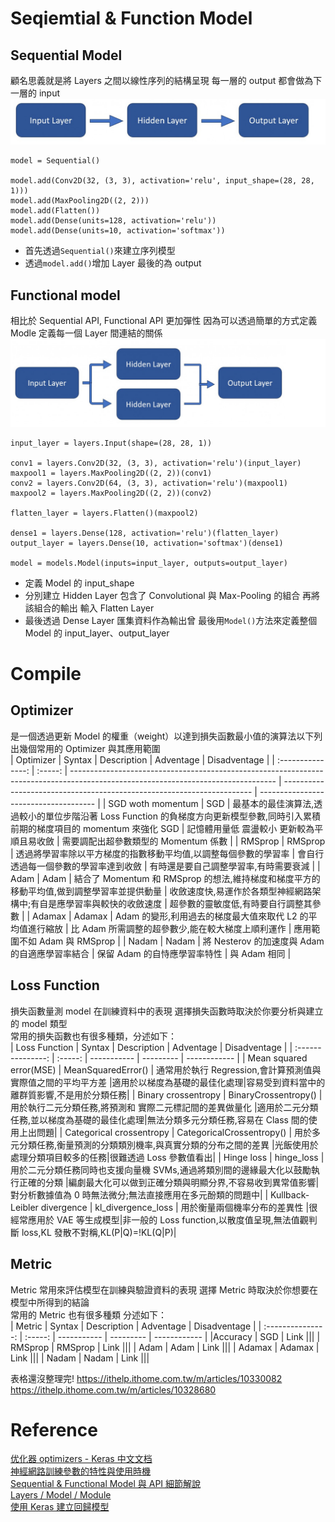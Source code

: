 # Seqiemtial & Function Model

## Sequential Model

顧名思義就是將 Layers 之間以線性序列的結構呈現 每一層的 output 都會做為下一層的 input  
![sequential model structure](./Images/Sequential%20model%20structure.png "sequential model structure")

```
model = Sequential()

model.add(Conv2D(32, (3, 3), activation='relu', input_shape=(28, 28, 1)))
model.add(MaxPooling2D((2, 2)))
model.add(Flatten())
model.add(Dense(units=128, activation='relu'))
model.add(Dense(units=10, activation='softmax'))
```

- 首先透過`Sequential()`來建立序列模型
- 透過`model.add()`增加 Layer 最後的為 output

## Functional model

相比於 Sequential API, Functional API 更加彈性 因為可以透過簡單的方式定義 Modle 定義每一個 Layer 間連結的關係  
![Functional model](./Images/Functional%20model.png "Functional model")

```
input_layer = layers.Input(shape=(28, 28, 1))

conv1 = layers.Conv2D(32, (3, 3), activation='relu')(input_layer)
maxpool1 = layers.MaxPooling2D((2, 2))(conv1)
conv2 = layers.Conv2D(64, (3, 3), activation='relu')(maxpool1)
maxpool2 = layers.MaxPooling2D((2, 2))(conv2)

flatten_layer = layers.Flatten()(maxpool2)

dense1 = layers.Dense(128, activation='relu')(flatten_layer)
output_layer = layers.Dense(10, activation='softmax')(dense1)

model = models.Model(inputs=input_layer, outputs=output_layer)
```

- 定義 Model 的 input_shape
- 分別建立 Hidden Layer 包含了 Convolutional 與 Max-Pooling 的組合 再將該組合的輸出 輸入 Flatten Layer
- 最後透過 Dense Layer 匯集資料作為輸出曾 最後用`Model()`方法來定義整個 Model 的 input_layer、output_layer

# Compile

## Optimizer

是一個透過更新 Model 的權重（weight）以達到損失函數最小值的演算法以下列出幾個常用的 Optimizer 與其應用範圍  
| Optimizer | Syntax | Description | Adventage | Disadventage |
| :---------------: | :-----: | --------------------------------------------------------------------------------------------------------------------------------- | ---------------------------------------------------------------------- | ------------------------------------- |
| SGD woth momentum | SGD | 最基本的最佳演算法,透過較小的單位步階沿著 Loss Function 的負梯度方向更新模型參數,同時引入累積前期的梯度項目的 momentum 來強化 SGD | 記憶體用量低 震盪較小 更新較為平順且易收斂 | 需要調配出超參數類型的 Momentum 係數 |
| RMSprop | RMSprop | 透過將學習率除以平方梯度的指數移動平均值,以調整每個參數的學習率 | 會自行透過每一個參數的學習率達到收斂 | 有時還是要自己調整學習率,有時需要衰減 |
| Adam | Adam | 結合了 Momentum 和 RMSprop 的想法,維持梯度和梯度平方的移動平均值,做到調整學習率並提供動量 | 收斂速度快,易運作於各類型神經網路架構中;有自是應學習率與較快的收斂速度 | 超參數的靈敏度低,有時要自行調整其參數 |
| Adamax | Adamax | Adam 的變形,利用過去的梯度最大值來取代 L2 的平均值進行縮放 | 比 Adam 所需調整的超參數少,能在較大梯度上順利運作 | 應用範圍不如 Adam 與 RMSprop |
| Nadam | Nadam | 將 Nesterov 的加速度與 Adam 的自適應學習率結合 | 保留 Adam 的自恃應學習率特性 | 與 Adam 相同 |

## Loss Function

損失函數量測 model 在訓練資料中的表現 選擇損失函數時取決於你要分析與建立的 model 類型  
常用的損失函數也有很多種類，分述如下：  
| Loss Function | Syntax | Description | Adventage | Disadventage |
| :---------------: | :-----: | ----------- | --------- | ------------ |
| Mean squared error(MSE) | MeanSquaredError() | 通常用於執行 Regression,會計算預測值與實際值之間的平均平方差 |適用於以梯度為基礎的最佳化處理|容易受到資料當中的離群質影響,不是用於分類任務|
| Binary crossentropy | BinaryCrossentropy() | 用於執行二元分類任務,將預測和
實際二元標記間的差異做量化 |適用於二元分類任務,並以梯度為基礎的最佳化處理|無法分類多元分類任務,容易在 Class 間的使用上出問題|
| Categorical crossentropy | CategoricalCrossentropy() | 用於多元分類任務,衡量預測的分類類別機率,與真實分類的分布之間的差異 |光飯使用於處理分類項目較多的任務|很難透過 Loss 參數值看出|
| Hinge loss | hinge_loss | 用於二元分類任務同時也支援向量機 SVMs,通過將類別間的邊緣最大化以鼓勵執行正確的分類 |編劇最大化可以做到正確分類與明顯分界,不容易收到異常值影響|對分析數據值為 0 時無法微分;無法直接應用在多元酚類的問題中|
| Kullback-Leibler divergence | kl_divergence_loss | 用於衡量兩個機率分布的差異性 |很經常應用於 VAE 等生成模型|非一般的 Loss function,以散度值呈現,無法值觀判斷 loss,KL 發散不對稱,KL(P|Q)=!KL(Q|P)|

## Metric

Metric 常用來評估模型在訓練與驗證資料的表現 選擇 Metric 時取決於你想要在模型中所得到的結論  
常用的 Metric 也有很多種類 分述如下：  
| Metric | Syntax | Description | Adventage | Disadventage |
| :---------------: | :-----: | ----------- | --------- | ------------ |
|Accuracy | SGD | Link |||
| RMSprop | RMSprop | Link |||
| Adam | Adam | Link |||
| Adamax | Adamax | Link |||
| Nadam | Nadam | Link |||

表格還沒整理完!
https://ithelp.ithome.com.tw/m/articles/10330082  
https://ithelp.ithome.com.tw/m/articles/10328680

# Reference

[优化器 optimizers - Keras 中文文档](https://keras-cn.readthedocs.io/en/latest/legacy/other/optimizers/)  
[神經網路訓練參數的特性與使用時機](https://blog.toright.com/posts/7035/keras-tutorial-parameter-algorithm)  
[Sequential & Functional Model 與 API 細節解說](https://ithelp.ithome.com.tw/m/articles/10330082)  
[Layers / Model / Module](https://ithelp.ithome.com.tw/m/articles/10328680)  
[使用 Keras 建立回歸模型](https://hackmd.io/@flagmaker/rkDYJRLwj)
